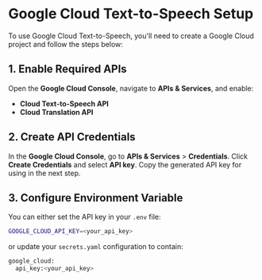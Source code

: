 # Google Cloud Text-to-Speech Setup

To use Google Cloud Text-to-Speech, you'll need to create a Google Cloud project and follow the steps below:

## 1. Enable Required APIs

Open the **Google Cloud Console**, navigate to **APIs & Services**, and enable:
- **Cloud Text-to-Speech API**
- **Cloud Translation API**

## 2. Create API Credentials

In the **Google Cloud Console**, go to **APIs & Services** > **Credentials**.
Click **Create Credentials** and select **API key**.
Copy the generated API key for using in the next step.

## 3. Configure Environment Variable

You can either set the API key in your `.env` file:

```bash
GOOGLE_CLOUD_API_KEY=<your_api_key>
```

or update your `secrets.yaml` configuration to contain:

```bash
google_cloud:
  api_key:<your_api_key>
```